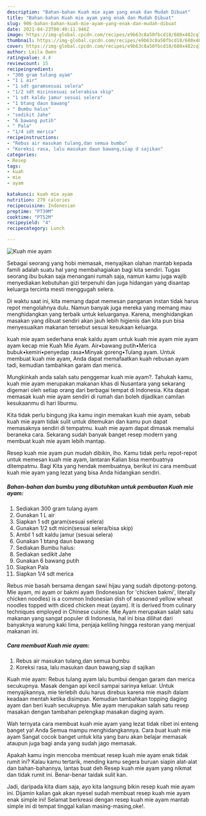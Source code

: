 ```yaml
---
description: "Bahan-bahan Kuah mie ayam yang enak dan Mudah Dibuat"
title: "Bahan-bahan Kuah mie ayam yang enak dan Mudah Dibuat"
slug: 906-bahan-bahan-kuah-mie-ayam-yang-enak-dan-mudah-dibuat
date: 2021-04-23T00:49:11.946Z
image: https://img-global.cpcdn.com/recipes/e9b63c8a50fbcd18/680x482cq70/kuah-mie-ayam-foto-resep-utama.jpg
thumbnail: https://img-global.cpcdn.com/recipes/e9b63c8a50fbcd18/680x482cq70/kuah-mie-ayam-foto-resep-utama.jpg
cover: https://img-global.cpcdn.com/recipes/e9b63c8a50fbcd18/680x482cq70/kuah-mie-ayam-foto-resep-utama.jpg
author: Leila Owen
ratingvalue: 4.4
reviewcount: 15
recipeingredient:
- "300 gram tulang ayam"
- "1 L air"
- "1 sdt garamsesuai selera"
- "1/2 sdt micinsesuai selerabisa skip"
- "1 sdt kaldu jamur sesuai selera"
- "1 btang daun bawang"
- " Bumbu halus"
- "sedikit Jahe"
- "6 bawang putih"
- " Pala"
- "1/4 sdt merica"
recipeinstructions:
- "Rebus air masukan tulang,dan semua bumbu"
- "Koreksi rasa, lalu masukan daun bawang,siap d sajikan"
categories:
- Resep
tags:
- kuah
- mie
- ayam

katakunci: kuah mie ayam 
nutrition: 279 calories
recipecuisine: Indonesian
preptime: "PT39M"
cooktime: "PT52M"
recipeyield: "4"
recipecategory: Lunch

---
```



![Kuah mie ayam](https://img-global.cpcdn.com/recipes/e9b63c8a50fbcd18/680x482cq70/kuah-mie-ayam-foto-resep-utama.jpg)

Sebagai seorang yang hobi memasak, menyajikan olahan mantab kepada famili adalah suatu hal yang membahagiakan bagi kita sendiri. Tugas seorang ibu bukan saja menangani rumah saja, namun kamu juga wajib menyediakan kebutuhan gizi terpenuhi dan juga hidangan yang disantap keluarga tercinta mesti menggugah selera.

Di waktu  saat ini, kita memang dapat memesan panganan instan tidak harus repot mengolahnya dulu. Namun banyak juga mereka yang memang mau menghidangkan yang terbaik untuk keluarganya. Karena, menghidangkan masakan yang dibuat sendiri akan jauh lebih higienis dan kita pun bisa menyesuaikan makanan tersebut sesuai kesukaan keluarga. 

kuah mie ayam sederhana enak kaldu ayam untuk kuah mie ayam mie ayam ayam kecap mie Kuah Mie Ayam. Air•bawang putih•Merica bubuk•kemiri•penyedap rasa•Minyak goreng•Tulang ayam. Untuk membuat kuah mie ayam, Anda dapat memafaatkan kuah rebusan ayam tadi, kemudian tambahkan garam dan merica.

Mungkinkah anda salah satu penggemar kuah mie ayam?. Tahukah kamu, kuah mie ayam merupakan makanan khas di Nusantara yang sekarang digemari oleh setiap orang dari berbagai tempat di Indonesia. Kita dapat memasak kuah mie ayam sendiri di rumah dan boleh dijadikan camilan kesukaanmu di hari liburmu.

Kita tidak perlu bingung jika kamu ingin memakan kuah mie ayam, sebab kuah mie ayam tidak sulit untuk ditemukan dan kamu pun dapat memasaknya sendiri di tempatmu. kuah mie ayam dapat dimasak memalui beraneka cara. Sekarang sudah banyak banget resep modern yang membuat kuah mie ayam lebih mantap.

Resep kuah mie ayam pun mudah dibikin, lho. Kamu tidak perlu repot-repot untuk memesan kuah mie ayam, lantaran Kalian bisa membuatnya ditempatmu. Bagi Kita yang hendak membuatnya, berikut ini cara membuat kuah mie ayam yang lezat yang bisa Anda hidangkan sendiri.

<!--inarticleads1-->

##### Bahan-bahan dan bumbu yang dibutuhkan untuk pembuatan Kuah mie ayam:

1. Sediakan 300 gram tulang ayam
1. Gunakan 1 L air
1. Siapkan 1 sdt garam(sesuai selera)
1. Gunakan 1/2 sdt micin(sesuai selera/bisa skip)
1. Ambil 1 sdt kaldu jamur (sesuai selera)
1. Gunakan 1 btang daun bawang
1. Sediakan  Bumbu halus:
1. Sediakan sedikit Jahe
1. Gunakan 6 bawang putih
1. Siapkan  Pala
1. Siapkan 1/4 sdt merica


Rebus mie basah bersama dengan sawi hijau yang sudah dipotong-potong. Mie ayam, mi ayam or bakmi ayam (Indonesian for &#39;chicken bakmi&#39;, literally chicken noodles) is a common Indonesian dish of seasoned yellow wheat noodles topped with diced chicken meat (ayam). It is derived from culinary techniques employed in Chinese cuisine. Mie Ayam merupakan salah satu makanan yang sangat populer di Indonesia, hal ini bisa dilihat dari banyaknya warung kaki lima, penjaja keliling hingga restoran yang menjual makanan ini. 

<!--inarticleads2-->

##### Cara membuat Kuah mie ayam:

1. Rebus air masukan tulang,dan semua bumbu
1. Koreksi rasa, lalu masukan daun bawang,siap d sajikan


Kuah mie ayam: Rebus tulang ayam lalu bumbui dengan garam dan merica secukupnya. Masak dengan api kecil sampai sarinya keluar. Untuk menyajikannya, mie terlebih dulu harus direbus karena mie masih dalam keadaan mentah ketika disimpan. Kemudian tambahkan topping daging ayam dan beri kuah secukupnya. Mie ayam merupakan salah satu resep masakan dengan tambahan pelengkap masakan daging ayam. 

Wah ternyata cara membuat kuah mie ayam yang lezat tidak ribet ini enteng banget ya! Anda Semua mampu menghidangkannya. Cara buat kuah mie ayam Sangat cocok banget untuk kita yang baru akan belajar memasak ataupun juga bagi anda yang sudah jago memasak.

Apakah kamu ingin mencoba membuat resep kuah mie ayam enak tidak rumit ini? Kalau kamu tertarik, mending kamu segera buruan siapin alat-alat dan bahan-bahannya, lantas buat deh Resep kuah mie ayam yang nikmat dan tidak rumit ini. Benar-benar taidak sulit kan. 

Jadi, daripada kita diam saja, ayo kita langsung bikin resep kuah mie ayam ini. Dijamin kalian gak akan nyesel sudah membuat resep kuah mie ayam enak simple ini! Selamat berkreasi dengan resep kuah mie ayam mantab simple ini di tempat tinggal kalian masing-masing,oke!.

